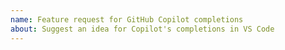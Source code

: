 ```yaml
---
name: Feature request for GitHub Copilot completions
about: Suggest an idea for Copilot's completions in VS Code
---
```


<!-- Please search existing issues to avoid creating duplicates -->
<!-- Please test using the latest insiders build to make sure your issue has not already been implemented: https://code.visualstudio.com/insiders/ -->

<!-- Describe the feature you'd like. -->